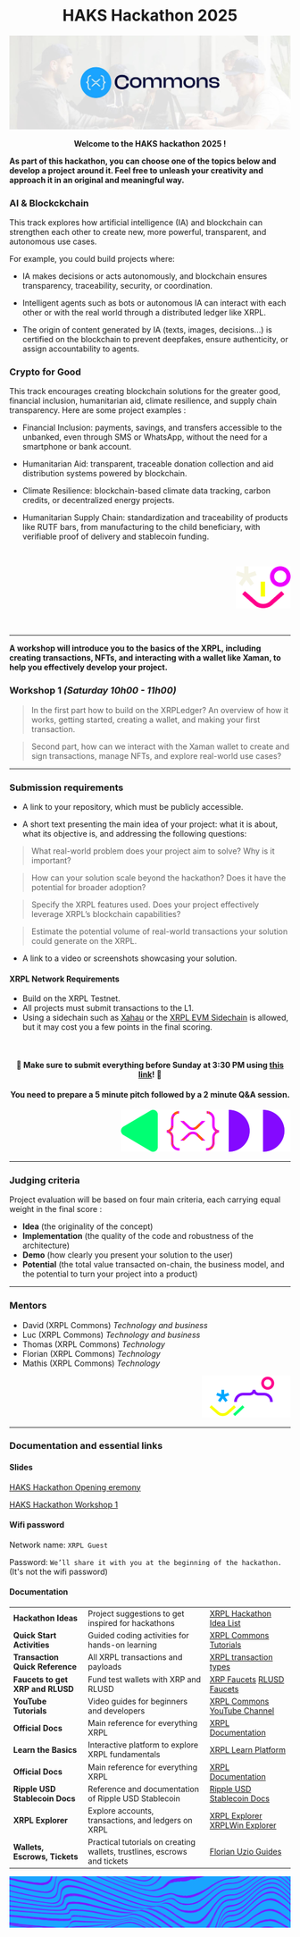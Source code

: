 


<div align="center">

# HAKS Hackathon 2025

</div>

![](./img/1.jpg)

<div align="center">

**Welcome to the HAKS hackathon 2025 !**

</div>

**As part of this hackathon, you can choose one of the topics below and develop a project around it. Feel free to unleash your creativity and approach it in an original and meaningful way.**

### AI & Blockckchain

This track explores how artificial intelligence (IA) and blockchain can strengthen each other to create new, more powerful, transparent, and autonomous use cases.

For example, you could build projects where:

- IA makes decisions or acts autonomously, and blockchain ensures transparency, traceability, security, or coordination.

- Intelligent agents such as bots or autonomous IA can interact with each other or with the real world through a distributed ledger like XRPL.

- The origin of content generated by IA (texts, images, decisions…) is certified on the blockchain to prevent deepfakes, ensure authenticity, or assign accountability to agents.



### Crypto for Good

This track encourages creating blockchain solutions for the greater good, financial inclusion, humanitarian aid, climate resilience, and supply chain transparency.
Here are some project examples :

- Financial Inclusion: payments, savings, and transfers accessible to the unbanked, even through SMS or WhatsApp, without the need for a smartphone or bank account.

- Humanitarian Aid: transparent, traceable donation collection and aid distribution systems powered by blockchain.

- Climate Resilience: blockchain-based climate data tracking, carbon credits, or decentralized energy projects.

- Humanitarian Supply Chain: standardization and traceability of products like RUTF bars, from manufacturing to the child beneficiary, with verifiable proof of delivery and stablecoin funding.


</br>
<div align="right">

![](./img/3.png)

</div>
</br>

---

**A workshop will introduce you to the basics of the XRPL, including creating transactions, NFTs, and interacting with a wallet like Xaman, to help you effectively develop your project.**

### Workshop 1 *(Saturday 10h00 - 11h00)*

> In the first part how to build on the XRPLedger? 
An overview of how it works, getting started, creating a wallet, and making your first transaction.

> Second part, how can we interact with the Xaman wallet to create and sign transactions, manage NFTs, and explore real-world use cases?


---

### Submission requirements


- A link to your repository, which must be publicly accessible.

- A short text presenting the main idea of your project: what it is about, what its objective is, and addressing the following questions:

> What real-world problem does your project aim to solve? Why is it important?

> How can your solution scale beyond the hackathon? Does it have the potential for broader adoption?

> Specify the XRPL features used. Does your project effectively leverage XRPL’s blockchain capabilities?

> Estimate the potential volume of real-world transactions your solution could generate on the XRPL.

- A link to a video or screenshots showcasing your solution.

#### XRPL Network Requirements
- Build on the XRPL Testnet.
- All projects must submit transactions to the L1.
- Using a sidechain such as [Xahau](https://xahau.network/) or the [XRPL EVM Sidechain](https://docs.xrplevm.org/) is allowed, but it may cost you a few points in the final scoring.

<div align="center">
</br>

#### **🚨 Make sure to submit everything before Sunday at 3:30 PM using [this link](https://app.bizthon.com/main/idea/add/67eb56a9db7b4be196caa18f?addIdea=true)! 🚨**

#### **You need to prepare a 5 minute pitch followed by a 2 minute Q&A session.**

<div align="right">

![](./img/2.png)
</div>

</div>



---

### Judging criteria

Project evaluation will be based on four main criteria, each carrying equal weight in the final score :

- **Idea** (the originality of the concept)
- **Implementation** (the quality of the code and robustness of the architecture)
- **Demo** (how clearly you present your solution to the user)
- **Potential** (the total value transacted on-chain, the business model, and the potential to turn your project into a product)

---
### Mentors 

- David (XRPL Commons) *Technology and business*
- Luc (XRPL Commons) *Technology and business*
- Thomas (XRPL Commons) *Technology*
- Florian (XRPL Commons) *Technology*
- Mathis (XRPL Commons) *Technology*

<div align="right">

![](./img/4.png)

</div>

---
### Documentation and essential links

#### Slides

[HAKS Hackathon Opening eremony](./pdf/void.pdf)

[HAKS Hackathon Workshop 1](./pdf/void.pdf)

#### Wifi password

Network name: `XRPL Guest`

Password: ``We’ll share it with you at the beginning of the hackathon.`` (It's not the wifi password)

#### Documentation
|  |  |  |
|--|--|--|
| **Hackathon Ideas** | Project suggestions to get inspired for hackathons | [XRPL Hackathon Idea List](https://github.com/XRPL-Commons/community-ideas/blob/main/hackathon/index.md) |
| **Quick Start Activities** | Guided coding activities for hands-on learning | [XRPL Commons Tutorials](https://docs.xrpl-commons.org) |
| **Transaction Quick Reference** | All XRPL transactions and payloads | [XRPL transaction types](https://xrpl.org/docs/references/protocol/transactions/types) |
| **Faucets to get XRP and RLUSD** | Fund test wallets with XRP and RLUSD | [XRP Faucets](https://xrpl.org/resources/dev-tools/xrp-faucets) [RLUSD Faucets](https://tryrlusd.com/) |
| **YouTube Tutorials** | Video guides for beginners and developers | [XRPL Commons YouTube Channel](https://www.youtube.com/channel/UCwlHiotQWku7DztcnH3zrzw) |
| **Official Docs** | Main reference for everything XRPL | [XRPL Documentation](https://xrpl.org) |
| **Learn the Basics** | Interactive platform to explore XRPL fundamentals | [XRPL Learn Platform](https://learn.xrpl.org) |
| **Official Docs** | Main reference for everything XRPL | [XRPL Documentation](https://xrpl.org) |
| **Ripple USD Stablecoin Docs** | Reference and documentation of Ripple USD Stablecoin | [Ripple USD Stablecoin Docs](https://docs.ripple.com/stablecoin/) |
| **XRPL Explorer** | Explore accounts, transactions, and ledgers on XRPL | [XRPL Explorer](https://livenet.xrpl.org)  [XRPLWin Explorer](https://xrplwin.com/)|
| **Wallets, Escrows, Tickets** | Practical tutorials on creating wallets, trustlines, escrows and tickets | [Florian Uzio Guides](https://github.com/florent-uzio/xrpl-commons-tutorials) |

![](./img/5.png)
